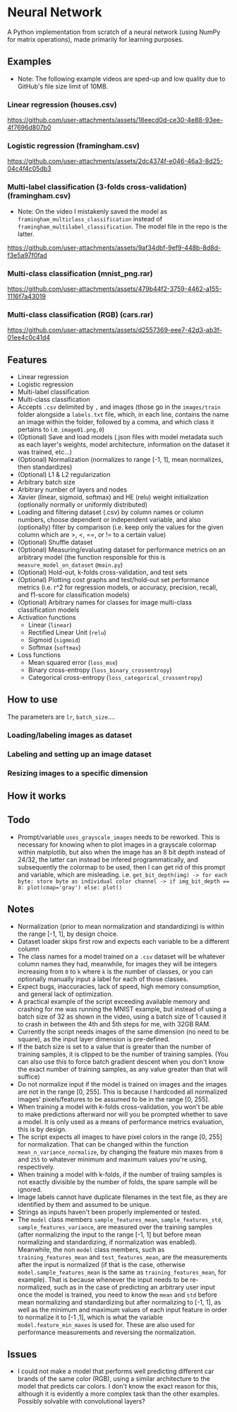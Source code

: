 # Neural Network
A Python implementation from scratch of a neural network (using NumPy for matrix operations), made primarily for learning purposes. 

## Examples

* Note: The following example videos are sped-up and low quality due to GitHub's file size limit of 10MB.

### Linear regression (houses.csv)


https://github.com/user-attachments/assets/18eecd0d-ce30-4e88-93ee-4f7696d807b0



### Logistic regression (framingham.csv)



https://github.com/user-attachments/assets/2dc4374f-e046-46a3-8d25-04c4f4c05db3



### Multi-label classification (3-folds cross-validation) (framingham.csv)
* Note: On the video I mistakenly saved the model as `framingham_multiclass_classification` instead of `framingham_multilabel_classification`. The model file in the repo is the latter.




https://github.com/user-attachments/assets/9af34dbf-9ef9-448b-8d8d-f3e5a97f0fad





### Multi-class classification (mnist_png.rar)



https://github.com/user-attachments/assets/479b44f2-3759-4462-a155-1116f7a43019

### Multi-class classification (RGB) (cars.rar)



https://github.com/user-attachments/assets/d2557369-eee7-42d3-ab3f-01ee4c0c41d4

## Features

- Linear regression
- Logistic regression
- Multi-label classification
- Multi-class classification
- Accepts `.csv` delimited by `,` and images (those go in the `images/train` folder alongside a `labels.txt` file, which, in each line, contains the name an image within the folder, followed by a comma, and which class it pertains to i.e. `image01.png,0`)
- (Optional) Save and load models (.json files with model metadata such as each layer's weights, model architecture, information on the dataset it was trained, etc...)
- (Optional) Normalization (normalizes to range [-1, 1], mean normalizes, then standardizes)
- (Optional) L1 & L2 regularization
- Arbitrary batch size
- Arbitrary number of layers and nodes
- Xavier (linear, sigmoid, softmax) and HE (relu) weight initialization (optionally normally or uniformly distributed)
- Loading and filtering dataset (.csv) by column names or column numbers, choose dependent or independent variable, and also (optionally) filter by comparison (i.e. keep only the values for the given column which are >, <, ==, or != to a certain value)
- (Optional) Shuffle dataset
- (Optional) Measuring/evaluating dataset for performance metrics on an arbitrary model (the function responsible for this is `measure_model_on_dataset` `@main.py`)
- (Optional) Hold-out, k-folds cross-validation, and test sets
- (Optional) Plotting cost graphs and test/hold-out set performance metrics (i.e. r^2 for regression models, or accuracy, precision, recall, and f1-score for classification models)
- (Optional) Arbitrary names for classes for image multi-class classification models
- Activation functions
  - Linear (`linear`)
  - Rectified Linear Unit (`relu`)
  - Sigmoid (`sigmoid`)
  - Softmax (`softmax`)
- Loss functions
  - Mean squared error (`loss_mse`)
  - Binary cross-entropy (`loss_binary_crossentropy`)
  - Categorical cross-entropy (`loss_categorical_crossentropy`)

## How to use

The parameters are `lr`, `batch_size`....

### Loading/labeling images as dataset

### Labeling and setting up an image dataset

### Resizing images to a specific dimension

## How it works

## Todo

- Prompt/variable `uses_grayscale_images` needs to be reworked. This is necessary for knowing when to plot images in a grayscale colormap within matplotlib, but also when the image has an 8 bit depth instead of 24/32, the latter can instead be infered programmatically, and subsequently the colormap to be used, then I can get rid of this prompt and variable, which are misleading. i.e. `get_bit_depth(img) -> for each byte: store byte as individual color channel -> if img_bit_depth == 8: plot(cmap='gray') else: plot()`

## Notes

- Normalization (prior to mean normalization and standardizing) is within the range [-1, 1], by design choice.
- Dataset loader skips first row and expects each variable to be a different column
- The class names for a model trained on a `.csv` dataset will be whatever column names they had, meanwhile, for images they will be integers increasing from `0` to `k` where `k` is the number of classes, or you can optionally manually input a label for each of those classes.
- Expect bugs, inaccuracies, lack of speed, high memory consumption, and general lack of optimization.
- A practical example of the script exceeding available memory and crashing for me was running the MNIST example, but instead of using a batch size of 32 as shown in the video, using a batch size of 1 caused it to crash in between the 4th and 5th steps for me, with 32GB RAM.
- Currently the script needs images of the same dimension (no need to be square), as the input layer dimension is pre-defined.
- If the batch size is set to a value that is greater than the number of training samples, it is clipped to be the number of training samples. (You can also use this to force batch gradient descent when you don't know the exact number of training samples, as any value greater than that will suffice)
- Do not normalize input if the model is trained on images and the images are not in the range [0, 255]. This is because I hardcoded all normalized images' pixels/features to be assumed to be in the range [0, 255].
- When training a model with k-folds cross-validation, you won't be able to make predictions afterward nor will you be prompted whether to save a model. It is only used as a means of performance metrics evaluation, this is by design.
- The script expects all images to have pixel colors in the range [0, 255] for normalization. That can be changed within the function `mean_n_variance_normalize`, by changing the feature min maxes from `0` and `255` to whatever minimum and maximum values you're using, respectively.
- When training a model with k-folds, if the number of traiing samples is not exactly divisible by the number of folds, the spare sample will be ignored.
- Image labels cannot have duplicate filenames in the text file, as they are identified by them and assumed to be unique.
- Strings as inputs haven't been properly implemented or tested.
- The `model` class members `sample_features_mean`, `sample_features_std`, `sample_features_variance`, are measured over the training samples (after normalizing the input to the range [-1, 1] but before mean normalizing and standardizing, if normalization was enabled). Meanwhile, the non `model` class members, such as `training_features_mean` and `test_features_mean`, are the measurements after the input is normalized (if that is the case, otherwise `model.sample_features_mean` is the same as `training_features_mean`, for example). That is because whenever the input needs to be re-normalized, such as in the case of predicting an arbitrary user input once the model is trained, you need to know the `mean` and `std` before mean normalizing and standardizing but after normalizing to [-1, 1], as well as the minimum and maximum values of each input feature in order to normalize it to [-1 ,1], which is what the variable `model.feature_min_maxes` is used for. These are also used for performance measurements and reversing the normalization.

## Issues

- I could not make a model that performs well predicting different car brands of the same color (RGB), using a similar architecture to the model that predicts car colors. I don't know the exact reason for this, although it is evidently a more complex task than the other examples. Possibly solvable with convolutional layers?
